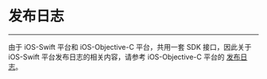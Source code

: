 # 发布日志

- - -


<Warning title="注意">

由于 iOS-Swift 平台和 iOS-Objective-C 平台，共用一套 SDK 接口，因此关于 iOS-Swift 平台发布日志的相关内容，请参考 iOS-Objective-C 平台的 [发布日志](/live-streaming-ios/client-sdk/release-notes)。

</Warning>


